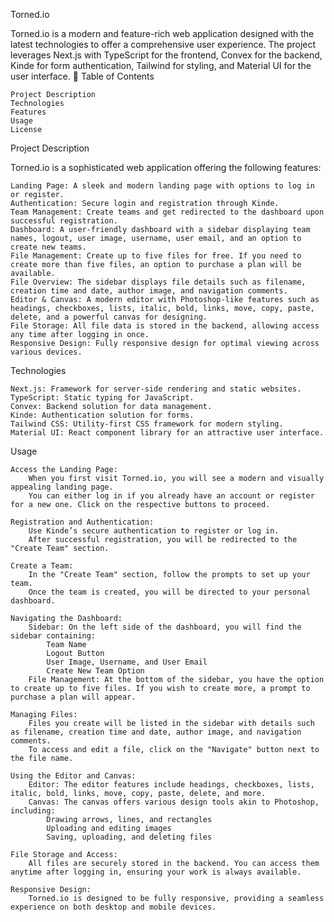 Torned.io

Torned.io is a modern and feature-rich web application designed with the latest technologies to offer a comprehensive user experience. The project leverages Next.js with TypeScript for the frontend, Convex for the backend, Kinde for form authentication, Tailwind for styling, and Material UI for the user interface.
📜 Table of Contents

    Project Description
    Technologies
    Features
    Usage
    License

Project Description

Torned.io is a sophisticated web application offering the following features:

    Landing Page: A sleek and modern landing page with options to log in or register.
    Authentication: Secure login and registration through Kinde.
    Team Management: Create teams and get redirected to the dashboard upon successful registration.
    Dashboard: A user-friendly dashboard with a sidebar displaying team names, logout, user image, username, user email, and an option to create new teams.
    File Management: Create up to five files for free. If you need to create more than five files, an option to purchase a plan will be available.
    File Overview: The sidebar displays file details such as filename, creation time and date, author image, and navigation comments.
    Editor & Canvas: A modern editor with Photoshop-like features such as headings, checkboxes, lists, italic, bold, links, move, copy, paste, delete, and a powerful canvas for designing.
    File Storage: All file data is stored in the backend, allowing access any time after logging in once.
    Responsive Design: Fully responsive design for optimal viewing across various devices.

Technologies

    Next.js: Framework for server-side rendering and static websites.
    TypeScript: Static typing for JavaScript.
    Convex: Backend solution for data management.
    Kinde: Authentication solution for forms.
    Tailwind CSS: Utility-first CSS framework for modern styling.
    Material UI: React component library for an attractive user interface.

Usage

    Access the Landing Page:
        When you first visit Torned.io, you will see a modern and visually appealing landing page.
        You can either log in if you already have an account or register for a new one. Click on the respective buttons to proceed.

    Registration and Authentication:
        Use Kinde’s secure authentication to register or log in.
        After successful registration, you will be redirected to the "Create Team" section.

    Create a Team:
        In the "Create Team" section, follow the prompts to set up your team.
        Once the team is created, you will be directed to your personal dashboard.

    Navigating the Dashboard:
        Sidebar: On the left side of the dashboard, you will find the sidebar containing:
            Team Name
            Logout Button
            User Image, Username, and User Email
            Create New Team Option
        File Management: At the bottom of the sidebar, you have the option to create up to five files. If you wish to create more, a prompt to purchase a plan will appear.

    Managing Files:
        Files you create will be listed in the sidebar with details such as filename, creation time and date, author image, and navigation comments.
        To access and edit a file, click on the "Navigate" button next to the file name.

    Using the Editor and Canvas:
        Editor: The editor features include headings, checkboxes, lists, italic, bold, links, move, copy, paste, delete, and more.
        Canvas: The canvas offers various design tools akin to Photoshop, including:
            Drawing arrows, lines, and rectangles
            Uploading and editing images
            Saving, uploading, and deleting files

    File Storage and Access:
        All files are securely stored in the backend. You can access them anytime after logging in, ensuring your work is always available.

    Responsive Design:
        Torned.io is designed to be fully responsive, providing a seamless experience on both desktop and mobile devices.
